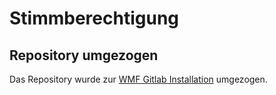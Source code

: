 # Stimmberechtigung

## Repository umgezogen

Das Repository wurde zur [WMF Gitlab Installation](https://gitlab.wikimedia.org/toolforge-repos/stimmberechtigung) umgezogen.
